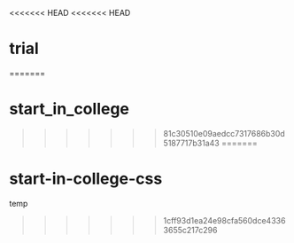 <<<<<<< HEAD
<<<<<<< HEAD
# trial
=======
# start_in_college
>>>>>>> 81c30510e09aedcc7317686b30d5187717b31a43
=======
# start-in-college-css
temp
>>>>>>> 1cff93d1ea24e98cfa560dce43363655c217c296
